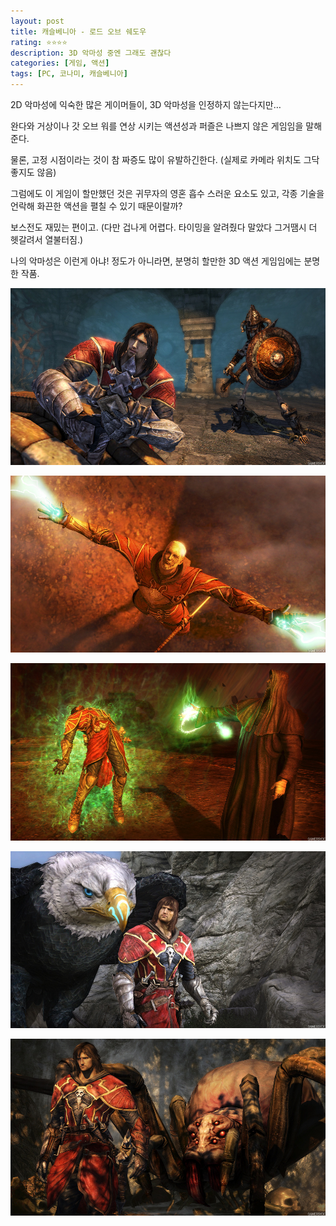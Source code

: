 ```yaml
---
layout: post
title: 캐슬베니아 - 로드 오브 쉐도우
rating: ⭐️⭐️⭐️⭐️
description: 3D 악마성 중엔 그래도 괜찮다
categories: [게임, 액션]
tags: [PC, 코나미, 캐슬베니아]
---
```


2D 악마성에 익숙한 많은 게이머들이, 3D 악마성을 인정하지 않는다지만…

완다와 거상이나 갓 오브 워를 연상 시키는 액션성과 퍼즐은 나쁘지 않은 게임임을 말해준다.

물론, 고정 시점이라는 것이 참 짜증도 많이 유발하긴한다. (실제로 카메라 위치도 그닥 좋지도 않음)

그럼에도 이 게임이 할만했던 것은 귀무자의 영혼 흡수 스러운 요소도 있고, 각종 기술을 언락해 화끈한 액션을 펼칠 수 있기 때문이랄까?

보스전도 재밌는 편이고. (다만 겁나게 어렵다. 타이밍을 알려줬다 말았다 그거땜시 더 헷갈려서 열불터짐.)

나의 악마성은 이런게 아냐! 정도가 아니라면, 분명히 할만한 3D 액션 게임임에는 분명한 작품.

![CV](../../img/2014/castlevania_los_00.jpg)

![CV](../../img/2014/castlevania_los_01.jpg)

![CV](../../img/2014/castlevania_los_02.jpg)

![CV](../../img/2014/castlevania_los_03.jpg)

![CV](../../img/2014/castlevania_los_04.jpg)
